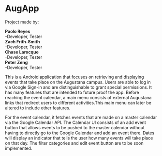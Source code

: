 # AugApp

Project made by:  

  **Paolo Reyes**  
    -Developer, Tester  
  **Zach Frith-Smith**  
    -Developer, Tester  
  **Chase Larocque**  
    -Developer, Tester  
  **Peter Zeng**  
    -Developer, Tester  
  
This is a Android application that focuses on retrieving and displaying events that take place on the Augustana campus. Users are able to log in via Google Sign-in and are distinguishable to grant special permissions. It has many features that are intended to future proof the app. Before reaching the event calendar, a main menu consists of external Augustana links that redirect users to different activities.This main menu can later be altered to include other features.

For the event calendar, it fetches events that are made on a master calendar via the Google Calendar API. The Calendar UI consists of an add event button that allows events to be pushed to the master calendar without having to directly go to the Google Calendar and add an event there. Dates will display an indicator that tells the user how many events will take place on that day. The filter categories and edit event button are to be soon implemented.
